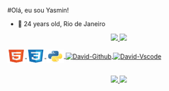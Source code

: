 #Olá, eu sou Yasmin!
- 👩 24 years old, Rio de Janeiro 

<div align="center">
  <a href="https://github.com/Yasmin-Rodrigues">
  <img height="180em" src="https://github-readme-stats-anuraghazra.vercel.app/api?username=Yasmin-Rodrigues&show_icons=true&theme=cobalt&include_all_commits=true&count_private=true"/>
  <img height="180em" src="https://github-readme-stats.vercel.app/api/top-langs/?username=Yasmin-Rodrigues&layout=compact&langs_count=7&theme=cobalt"/>
</div>
  
  <div style="display: inline_block"><br>
  <img align="center" alt="David-HTML" height="30" width="40" src="https://raw.githubusercontent.com/devicons/devicon/master/icons/html5/html5-original.svg">
  <img align="center" alt="David-CSS" height="30" width="40" src="https://raw.githubusercontent.com/devicons/devicon/master/icons/css3/css3-original.svg">
  <img align="center" alt="David-Python" height="30" width="40" src="https://raw.githubusercontent.com/devicons/devicon/master/icons/python/python-original.svg">
  <img align="center" alt="David-Github" height="30" width="40" src="https://cdn.jsdelivr.net/gh/devicons/devicon/icons/github/github-original.svg" />
  <img align="center" alt="David-Vscode" height="30" width="40" src="https://cdn.jsdelivr.net/gh/devicons/devicon/icons/vscode/vscode-original.svg" />
    
 </div>
  
  ##
  
  
  <div align="center">
  <img height="180em" src="https://github-readme-stats-anuraghazra.vercel.app/api?username=Yasmin-Rodrigues&show_icons=true&theme=cobalt&include_all_commits=true&count_private=true"/>
  <img height="180em" src="https://github-readme-stats.vercel.app/api/top-langs/?username=Yasmin-Rodrigues&layout=compact&langs_count=7&theme=cobalt"/>
</div>


